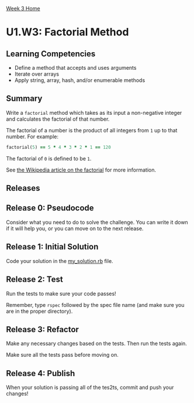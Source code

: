 [Week 3 Home](../../)

# U1.W3: Factorial Method

## Learning Competencies
- Define a method that accepts and uses arguments
- Iterate over arrays
- Apply string, array, hash, and/or enumerable methods

## Summary
Write a `factorial` method which takes as its input a non-negative integer and calculates the factorial of that number.

The factorial of a number is the product of all integers from `1` up to that number.  For example:

```ruby
factorial(5) == 5 * 4 * 3 * 2 * 1 == 120
```

The factorial of `0` is defined to be `1`.

See [the Wikipedia article on the factorial](http://en.wikipedia.org/wiki/Factorial) for more information.

## Releases

## Release 0: Pseudocode
Consider what you need to do to solve the challenge. You can write it down if it will help you, or you can move on to the next release.

## Release 1: Initial Solution
Code your solution in the [my_solution.rb](my_solution.rb) file.

## Release 2: Test
Run the tests to make sure your code passes!

Remember, type `rspec` followed by the spec file name (and make sure you are in the proper directory).

## Release 3: Refactor
Make any necessary changes based on the tests. Then run the tests again.

Make sure all the tests pass before moving on.

## Release 4: Publish
When your solution is passing all of the tes2ts, commit and push your changes!